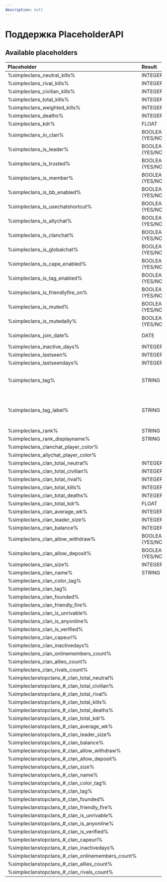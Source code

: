 ```yaml
---
description: null
---
```


# Поддержка PlaceholderAPI

## Available placeholders

| Placeholder | Result | Description |  |
| :--- | :--- | :--- | :--- |
| %simpleclans\_neutral\_kills% | INTEGER |  |  |
| %simpleclans\_rival\_kills% | INTEGER |  |  |
| %simpleclans\_civilian\_kills% | INTEGER |  |  |
| %simpleclans\_total\_kills% | INTEGER |  |  |
| %simpleclans\_weighted\_kills% | INTEGER |  |  |
| %simpleclans\_deaths% | INTEGER |  |  |
| %simpleclans\_kdr% | FLOAT |  |  |
| %simpleclans\_in\_clan% | BOOLEAN \(YES/NO\) |  |  |
| %simpleclans\_is\_leader% | BOOLEAN \(YES/NO\) |  |  |
| %simpleclans\_is\_trusted% | BOOLEAN \(YES/NO\) |  |  |
| %simpleclans\_is\_member% | BOOLEAN \(YES/NO\) |  |  |
| %simpleclans\_is\_bb\_enabled% | BOOLEAN \(YES/NO\) |  |  |
| %simpleclans\_is\_usechatshortcut% | BOOLEAN \(YES/NO\) |  |  |
| %simpleclans\_is\_allychat% | BOOLEAN \(YES/NO\) |  |  |
| %simpleclans\_is\_clanchat% | BOOLEAN \(YES/NO\) |  |  |
| %simpleclans\_is\_globalchat% | BOOLEAN \(YES/NO\) |  |  |
| %simpleclans\_is\_cape\_enabled% | BOOLEAN \(YES/NO\) |  |  |
| %simpleclans\_is\_tag\_enabled% | BOOLEAN \(YES/NO\) |  |  |
| %simpleclans\_is\_friendlyfire\_on% | BOOLEAN \(YES/NO\) |  |  |
| %simpleclans\_is\_muted% | BOOLEAN \(YES/NO\) |  |  |
| %simpleclans\_is\_mutedally% | BOOLEAN \(YES/NO\) |  |  |
| %simpleclans\_join\_date% | DATE | Month, Day, Year, Hour |  |
| %simpleclans\_inactive\_days% | INTEGER |  |  |
| %simpleclans\_lastseen% | INTEGER |  |  |
| %simpleclans\_lastseendays% | INTEGER |  |  |
| %simpleclans\_tag% | STRING | lowerscored Clan tag without color |  |
| %simpleclans\_tag\_label% | STRING | Clan tag with correct mayus, color and at the end &c |  |
| %simpleclans\_rank% | STRING |  |  |
| %simpleclans\_rank\_displayname% | STRING |  |  |
| %simpleclans\_clanchat\_player\_color% |  |  |  |
| %simpleclans\_allychat\_player\_color% |  |  |  |
| %simpleclans\_clan\_total\_neutral% | INTEGER |  |  |
| %simpleclans\_clan\_total\_civilian% | INTEGER |  |  |
| %simpleclans\_clan\_total\_rival% | INTEGER |  |  |
| %simpleclans\_clan\_total\_kills% | INTEGER |  |  |
| %simpleclans\_clan\_total\_deaths% | INTEGER |  |  |
| %simpleclans\_clan\_total\_kdr% | FLOAT |  |  |
| %simpleclans\_clan\_average\_wk% | INTEGER |  |  |
| %simpleclans\_clan\_leader\_size% | INTEGER |  |  |
| %simpleclans\_clan\_balance% | INTEGER |  |  |
| %simpleclans\_clan\_allow\_withdraw% | BOOLEAN \(YES/NO\) |  |  |
| %simpleclans\_clan\_allow\_deposit% | BOOLEAN \(YES/NO\) |  |  |
| %simpleclans\_clan\_size% | INTEGER |  |  |
| %simpleclans\_clan\_name% | STRING |  |  |
| %simpleclans\_clan\_color\_tag% |  |  |  |
| %simpleclans\_clan\_tag% |  |  |  |
| %simpleclans\_clan\_founded% |  |  |  |
| %simpleclans\_clan\_friendly\_fire% |  |  |  |
| %simpleclans\_clan\_is\_unrivable% |  |  |  |
| %simpleclans\_clan\_is\_anyonline% |  |  |  |
| %simpleclans\_clan\_is\_verified% |  |  |  |
| %simpleclans\_clan\_capeurl% |  |  |  |
| %simpleclans\_clan\_inactivedays% |  |  |  |
| %simpleclans\_clan\_onlinemembers\_count% |  |  |  |
| %simpleclans\_clan\_allies\_count% |  |  |  |
| %simpleclans\_clan\_rivals\_count% |  |  |  |
| %simpleclanstopclans\_\#\_clan\_total\_neutral% |  |  |  |
| %simpleclanstopclans\_\#\_clan\_total\_civilian% |  |  |  |
| %simpleclanstopclans\_\#\_clan\_total\_rival% |  |  |  |
| %simpleclanstopclans\_\#\_clan\_total\_kills% |  |  |  |
| %simpleclanstopclans\_\#\_clan\_total\_deaths% |  |  |  |
| %simpleclanstopclans\_\#\_clan\_total\_kdr% |  |  |  |
| %simpleclanstopclans\_\#\_clan\_average\_wk% |  |  |  |
| %simpleclanstopclans\_\#\_clan\_leader\_size% |  |  |  |
| %simpleclanstopclans\_\#\_clan\_balance% |  |  |  |
| %simpleclanstopclans\_\#\_clan\_allow\_withdraw% |  |  |  |
| %simpleclanstopclans\_\#\_clan\_allow\_deposit% |  |  |  |
| %simpleclanstopclans\_\#\_clan\_size% |  |  |  |
| %simpleclanstopclans\_\#\_clan\_name% |  |  |  |
| %simpleclanstopclans\_\#\_clan\_color\_tag% |  |  |  |
| %simpleclanstopclans\_\#\_clan\_tag% |  |  |  |
| %simpleclanstopclans\_\#\_clan\_founded% |  |  |  |
| %simpleclanstopclans\_\#\_clan\_friendly\_fire% |  |  |  |
| %simpleclanstopclans\_\#\_clan\_is\_unrivable% |  |  |  |
| %simpleclanstopclans\_\#\_clan\_is\_anyonline% |  |  |  |
| %simpleclanstopclans\_\#\_clan\_is\_verified% |  |  |  |
| %simpleclanstopclans\_\#\_clan\_capeurl% |  |  |  |
| %simpleclanstopclans\_\#\_clan\_inactivedays% |  |  |  |
| %simpleclanstopclans\_\#\_clan\_onlinemembers\_count% |  |  |  |
| %simpleclanstopclans\_\#\_clan\_allies\_count% |  |  |  |
| %simpleclanstopclans\_\#\_clan\_rivals\_count% |  |  |  |

